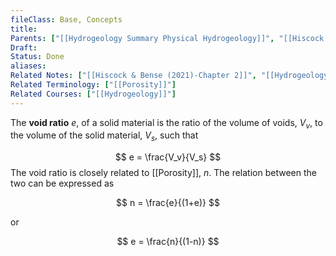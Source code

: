 ```yaml
---
fileClass: Base, Concepts
title: 
Parents: ["[[Hydrogeology Summary Physical Hydrogeology]]", "[[Hiscock & Bense (2021)-Chapter 2]]", "[[Porosity]]"]
Draft: 
Status: Done
aliases: 
Related Notes: ["[[Hiscock & Bense (2021)-Chapter 2]]", "[[Hydrogeology Summary Physical Hydrogeology]]"]
Related Terminology: ["[[Porosity]]"]
Related Courses: ["[[Hydrogeology]]"]
---
```

The **void ratio** $e$, of a solid material is the ratio of the volume of voids, $V_v$, to the volume of the solid material, $V_s$, such that

$$
e = \frac{V_v}{V_s}
$$
The void ratio is closely related to [[Porosity]], $n$. The relation between the two can be expressed as 

$$
n = \frac{e}{(1+e)}
$$

or

$$
e = \frac{n}{(1-n)}
$$

